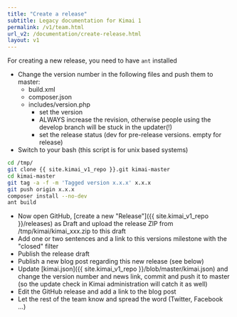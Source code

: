 ```yaml
---
title: "Create a release"
subtitle: Legacy documentation for Kimai 1
permalink: /v1/team.html
url_v2: /documentation/create-release.html
layout: v1
---
```


For creating a new release, you need to have `ant` installed

- Change the version number in the following files and push them to master: 
    - build.xml
    - composer.json
    - includes/version.php
        - set the version
        - ALWAYS increase the revision, otherwise people using the develop branch will be stuck in the updater(!)
        - set the release status (dev for pre-release versions. empty for release)
- Switch to your bash (this script is for unix based systems)

```bash
cd /tmp/
git clone {{ site.kimai_v1_repo }}.git kimai-master
cd kimai-master
git tag -a -f -m 'Tagged version x.x.x' x.x.x
git push origin x.x.x
composer install --no-dev
ant build
```

- Now open GitHub, [create a new "Release"]({{ site.kimai_v1_repo }}/releases) as Draft and upload the release ZIP from /tmp/kimai/kimai_xxx.zip to this draft
- Add one or two sentences and a link to this versions milestone with the "closed" filter
- Publish the release draft
- Publish a new blog post regarding this new release (see below)
- Update [kimai.json]({{ site.kimai_v1_repo }}/blob/master/kimai.json) and change the version number and news link, commit and push it to master (so the update check in Kimai administration will catch it as well)
- Edit the GitHub release and add a link to the blog post
- Let the rest of the team know and spread the word (Twitter, Facebook ...)
